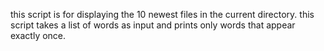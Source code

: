 this script is for displaying the 10 newest files in the current directory.
this script takes a list of words as input and prints only words that appear exactly once.
